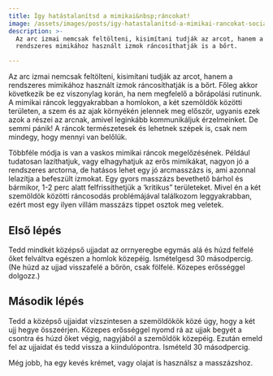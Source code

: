 ```yaml
---
title: Így hatástalanítsd a mimikai&nbsp;ráncokat!
image: /assets/images/posts/igy-hatastalanitsd-a-mimikai-rancokat-social.jpg
description: >-
  Az arc izmai nemcsak feltölteni, kisimítani tudják az arcot, hanem a
  rendszeres mimikához használt izmok ráncosíthatják is a bőrt.

---
```


Az arc izmai nemcsak feltölteni, kisimítani tudják az arcot, hanem a
rendszeres mimikához használt izmok ráncosíthatják is a bőrt. Főleg akkor
következik be ez viszonylag korán, ha nem megfelelő a bőrápolási rutinunk. A
mimikai ráncok leggyakrabban a homlokon, a két szemöldök közötti területen, a
szem és az ajak környékén jelennek meg először, ugyanis ezek azok a részei az
arcnak, amivel leginkább kommunikáljuk érzelmeinket. De semmi pánik! A ráncok
természetesek és lehetnek szépek is, csak nem mindegy, hogy mennyi van belőlük.

Többféle módja is van a vaskos mimikai ráncok megelőzésének. Például tudatosan
lazíthatjuk, vagy elhagyhatjuk az erős mimikákat, nagyon jó a rendszeres
arctorna, de hatásos lehet egy jó arcmasszázs is, ami azonnal lelazítja a
befeszült  izmokat. Egy gyors masszázs bevethető bárhol és bármikor, 1-2 perc
alatt felfrissíthetjük a ‘kritikus” területeket. Mivel én a két szemöldök
közötti ráncosodás problémájával találkozom leggyakrabban, ezért most egy ilyen
villám masszázs tippet osztok meg veletek.

## Első lépés

Tedd mindkét középső ujjadat az orrnyeregbe egymás alá és húzd felfelé őket
felváltva egészen a homlok közepéig. Ismételgesd 30 másodpercig. (Ne húzd az
ujjad visszafelé a bőrön, csak fölfelé. Közepes erősséggel dolgozz.)

## Második lépés

Tedd a középső ujjaidat vízszintesen a szemöldökök közé úgy, hogy a két ujj
hegye összeérjen. Közepes erősséggel nyomd rá az ujjak begyét a csontra és húzd
őket végig, nagyjából a szemöldök közepéig. Ezután emeld fel az ujjaidat és tedd
vissza a kiindulópontra. Ismételd 30 másodpercig.

Még jobb, ha egy kevés krémet, vagy olajat is használsz a masszázshoz.


